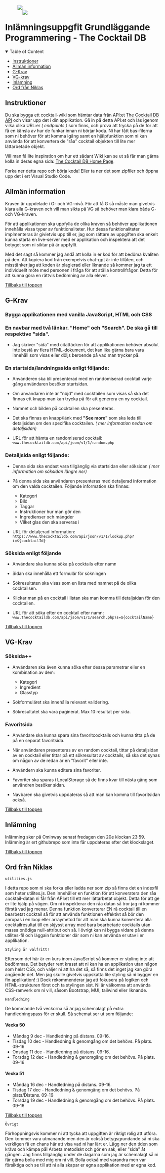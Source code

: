 <figure style="position: relative;">
<image src="logo.png" style="position: absolute; top: 1rem; left: 1rem;">
<image src="https://external-content.duckduckgo.com/iu/?u=https%3A%2F%2Fwww.themixer.com%2Fen-uk%2Fwp-content%2Fuploads%2Fsites%2F3%2F2022%2F07%2F240.US_What-are-the-6-Basic-Cocktails_Canva_MAETwXrV7rQ-the-rose-exotic-cocktails-and-fruits-on-pink-760x380.jpg&f=1&nofb=1&ipt=36148d1ede41d055b08a01be00158852736477beeec8eabc97f38ff1edb8bcf0&ipo=images">
</figure>

# Inlämningsuppgfit Grundläggande Programmering - The Cocktail DB

<details open>
  <summary>Table of Content</summary>

- [Instruktioner](#instruktioner)
- [Allmän information](#allmän-information)
- [G-Krav](#g-krav)
- [VG-krav](#vg-krav)
- [Inlämning](#inlämning)
- [Ord från Niklas](#ord-från-niklas)

</details>

## Instruktioner

Du ska bygga ett cocktail-wiki som hämtar data från API:et [The Cocktail DB API](https://www.thecocktaildb.com/api.php) och visar upp det i din applikation. Gå in på detta API:et och läs igenom vilka olika URL:er _( endpoints )_ som finns, och prova att trycka på de för att få en känsla av hur de funkar innan ni börjar koda. Ni har fått bas-filerna som ni behöver för att komma igång samt en hjälpfunktion som ni kan använda för att konvertera de "råa" cocktail objekten till lite mer lättarbetade objekt.

Vill man få lite inspiration om hur ett sådant Wiki kan se ut så får man gärna kolla in deras egna sida: [The Cocktail DB Home Page](https://www.thecocktaildb.com/).

Forka ner detta repo och börja koda! Eller ta ner det som zipfiler och öppna upp det i ert Visual Studio Code.

## Allmän information

Kraven är uppdelade i G- och VG-nivå. För att få G så måste man givetvis klara alla G-kraven och vill man sikta på VG så behöver man klara båda G- och VG-kraven.

För att applikationen ska uppfylla de olika kraven så behöver applikationen innehålla vissa typer av funktionaliteter. Hur dessa funktionaliteter implmenteras är givietvis upp till er, jag som rättare av uppgiften ska enkelt kunna starta en live-server med er applikation och inspektera att det betyget som ni siktar på är uppfyllt.

Med det sagt så kommer jag ändå att kolla in er kod för att bedöma kvaliten på den. Att kopiera kod från exempelvis chat-gpt är inte tillåten, och misstänker jag att koden är plagierad eller liknande så kommer jag ta ett individuellt möte med personen i fråga för att ställa kontrollfrågor. Detta för att kunna göra en rättvis bedömning av alla elever.

[Tillbaks till toppen](#inlämningsuppgfit-grundläggande-programmering---the-cocktail-db)

## G-Krav

### Bygga applikationen med vanilla JavaScript, HTML och CSS

### En navbar med två länkar. "Home" och "Search". De ska gå till respektive "sida".

- Jag skriver "sida" med citattäcken för att applikationen behöver absolut inte bestå av flera HTML-dokument, det kan lika gärna bara vara innehåll som visas eller döljs beroende på vad man trycker på.

### En startsida/landningssida enligt följande:

- Använderen ska bli presenterad med en randomiserad cocktail varje gång användaren besöker startsidan.

- Om användaren inte är "nöjd" med cocktailen som visas så ska det finnas ett knapp man kan trycka på för att generera en ny cocktail.

- Namnet och bilden på cocktailen ska presenteras.

- Det ska finnas en knapp/länk med **"See more"** som ska leda till detaljsidan om den specifika cocktailen. _( mer information nedan om detaljsidan)_

- URL för att hämta en randomiserad cocktail: `www.thecocktaildb.com/api/json/v1/1/random.php`

### Detailjsida enligt följande:

- Denna sida ska endast vara tillgänglig via startsidan eller söksidan _( mer information om söksidan längre ner)_

- På denna sida ska användaren presenteras med detaljerad information om den valda cocktailen. Följande information ska finnas:

  - Kategori
  - Bild
  - Taggar
  - Instruktioner hur man gör den
  - Ingredienser och mängder
  - Vilket glas den ska serveras i

- URL för detaljerad information: `https://www.thecocktaildb.com/api/json/v1/1/lookup.php?i=${cocktailId}`

### Söksida enligt följande

- Användare ska kunna söka på cocktails efter namn

- Sidan ska innehålla ett formulär för sökningen

- Sökresultaten ska visas som en lista med namnet på de olika cocktailsen.

- Klickar man på en cocktail i listan ska man komma till detaljsidan för den cocktailen.

- URL för att söka efter en cocktail efter namn: `www.thecocktaildb.com/api/json/v1/1/search.php?s=${cocktailName}
`

[Tillbaks till toppen](#inlämningsuppgfit-grundläggande-programmering---the-cocktail-db)

## VG-Krav

### Söksida++

- Användaren ska även kunna söka efter dessa parametrar eller en kombination av dem:

  - Kategori
  - Ingredient
  - Glasstyp

- Sökformuläret ska innehålla relevant validering.

- Sökresultatet ska vara paginerat. Max 10 resultat per sida.

### Favoritsida

- Användare ska kunna spara sina favoritcocktails och kunna titta på de på en separat favoritsida.

- När användaren presenteras av en random cocktail, tittar på detaljsidan av en cocktail eller tittar på ett sökresultat av cocktails, så ska det synas om någon av de redan är en "favorit" eller inte.

- Användern ska kunna editera sina favoriter.

- Favoriter ska sparas i LocalStorage så de finns kvar till nästa gång som användren besöker sidan.

- Navbaren ska givetvis uppdateras så att man kan komma till favoritsidan också.

[Tillbaks till toppen](#inlämningsuppgfit-grundläggande-programmering---the-cocktail-db)

## Inlämning

Inlämning sker på Ominway senast fredagen den 20e klockan 23:59. Inlämning är ert githubrepo som inte får uppdateras efter det klockslaget.

[Tillbaks till toppen](#inlämningsuppgfit-grundläggande-programmering---the-cocktail-db)

## Ord från Niklas

`utilities.js`

I detta repo som ni ska forka eller ladda ner som zip så finns det en indexfil som heter utilites.js. Den innehåller en funktion för att konveratera den råa cocktail-datan ni får från API:et till ett mer lättarbetat objekt. Detta för att ge er lite hjälp på vägen. Om ni inspekterar den råa datan så tror jag ni kommer förstå vad jag menar. Denna funktion konverterar EN rå cocktail till en bearbetat cocktail så för att använda funktionen effektivt så bör den anropas i en loop eller arraymetod för att man ska kunna konvertera alla cocktailresultat till en skjysst array med bara bearbetade cocktails utan massa onödiga null-attribut och så. I övrigt kan ni bygga vidare på denna utilites-fil och läggain funktioner där som ni kan använda er utav i er applikation.

`Styling är valfritt!`

Eftersom det här är en kurs inom JavaScript så kommer er styling inte att bedömmas. Det betyder rent krasst att ni kan ha en applikation utan någon som helst CSS, och väljer ni att ha det så, så finns det inget jag kan göra angående det. Men jag skulle givetvis uppskatta lite styling så ni bygger en fin applikation! :) Dock rekommenderar jag att fokusera på logiken och HTML-strukturen först och ta stylingen sist. Ni är välkomna att använda CSS-ramverk om ni vill, såsom Bootstrap, MUI, tailwind eller liknande.

`Handledning`

De kommande två veckorna så är jag schemalagt på extra handledningspass för er skull. Så schemat ser ut som följande:

#### Vecka 50

- Måndag 9 dec - Handledning på distans. 09-16.
- Tisdag 10 dec - Handledning & genomgång om det behövs. På plats. 09-16
- Onsdag 11 dec - Handledning på distans. 09-16.
- Torsdag 12 dec - Handledning & genomgång om det behövs. På plats. 09-16

#### Vecka 51

- Måndag 16 dec - Handledning på distans. 09-16.
- Tisdag 17 dec - Handledning & genomgång om det behövs. På plats/Distans. 09-16
- Torsdag 19 dec - Handledning & genomgång om det behövs. På plats. 09-16

[Tillbaks till toppen](#inlämningsuppgfit-grundläggande-programmering---the-cocktail-db)

`Övrigt`

Förhoppningsvis kommer ni att tycka att uppgiften är riktigt rolig att utföra. Den kommer vara utmanande men den är också betygsgrundande så ni ska verkligen få en chans här att visa vad ni har lärt er. Lägg ner den tiden som krävs och kämpa på! Arbeta metodiskt och gör en sak, eller "sida" åt gången. Jag finns tillgänglig under de dagarna som jag är schemalagt så ni får gärna bolla med mig om ni vill. Bolla också med varandra men var försiktiga och se till att ni alla skapar er egna applikation med er egna kod. 